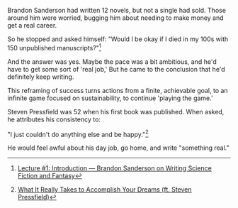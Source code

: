 
Brandon Sanderson had written 12 novels, but not a single had sold. Those around him were worried, bugging him about needing to make money and get a real career.

So he stopped and asked himself:
"Would I be okay if I died in my 100s with 150 unpublished manuscripts?"[^1]

And the answer was yes. Maybe the pace was a bit ambitious, and he'd have to get some sort of 'real job,' But he came to the conclusion that he'd definitely keep writing. 

This reframing of success turns actions from a finite, achievable goal, to an infinite game focused on sustainability, to continue 'playing the game.' 


Steven Pressfield was 52 when his first book was published. When asked, he attributes his consistency to:

"I just couldn't do anything else and be happy."[^2]

He would feel awful about his day job, go home, and write "something real."


[^1]: [Lecture #1: Introduction — Brandon Sanderson on Writing Science Fiction and Fantasy](https://youtu.be/-6HOdHEeosc)

[^2]: [What It Really Takes to Accomplish Your Dreams (ft. Steven Pressfield)](https://youtu.be/P5c6ZG5ct-0)
